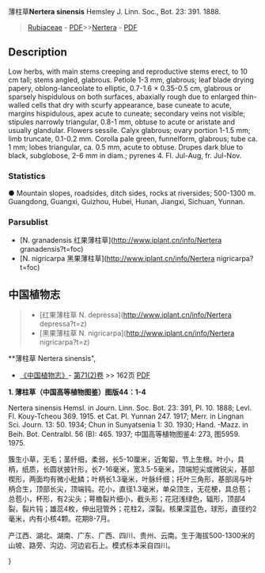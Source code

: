 薄柱草**Nertera sinensis** Hemsley J. Linn. Soc., Bot. 23: 391. 1888.

> [Rubiaceae](http://www.iplant.cn/info/Rubiaceae?t=foc) - [PDF](http://www.iplant.cn/foc/pdf/Rubiaceae.pdf)>>[Nertera](http://www.iplant.cn/info/Nertera?t=foc) - [PDF](http://www.iplant.cn/foc/pdf/Nertera.pdf)

## Description

Low herbs, with main stems creeping and reproductive stems erect, to 10 cm tall; stems angled, glabrous. Petiole 1-3 mm, glabrous; leaf blade drying papery, oblong-lanceolate to elliptic, 0.7-1.6 × 0.35-0.5 cm, glabrous or sparsely hispidulous on both surfaces, abaxially rough due to enlarged thin-walled cells that dry with scurfy appearance, base cuneate to acute, margins hispidulous, apex acute to cuneate; secondary veins not visible; stipules narrowly triangular, 0.8-1 mm, obtuse to acute or aristate and usually glandular. Flowers sessile. Calyx glabrous; ovary portion 1-1.5 mm; limb truncate, 0.1-0.2 mm. Corolla pale green, funnelform, glabrous; tube ca. 1 mm; lobes triangular, ca. 0.5 mm, acute to obtuse. Drupes dark blue to black, subglobose, 2-6 mm in diam.; pyrenes 4. Fl. Jul-Aug, fr. Jul-Nov.

### Statistics
● Mountain slopes, roadsides, ditch sides, rocks at riversides; 500-1300 m. Guangdong, Guangxi, Guizhou, Hubei, Hunan, Jiangxi, Sichuan, Yunnan.



### Parsublist

* [N.  granadensis  红果薄柱草](http://www.iplant.cn/info/Nertera granadensis?t=foc)
* [N.  nigricarpa  黑果薄柱草](http://www.iplant.cn/info/Nertera nigricarpa?t=foc)

## 中国植物志

> * [红果薄柱草  N.  depressa](http://www.iplant.cn/info/Nertera depressa?t=z)
> * [黑果薄柱草  N.  nigricarpa](http://www.iplant.cn/info/Nertera nigricarpa?t=z)


**薄柱草 Nertera sinensis",



* [《中国植物志》](http://www.iplant.cn/frps)- [第71(2)卷](http://www.iplant.cn/frps/vol/71(2)) >> 162页 [PDF](http://www.iplant.cn/frps/pdf/71(2)/162.PDF)


**1. 薄柱草（中国高等植物图鉴）图版44：1-4**

Nertera sinensis Hemsl. in Journ. Linn. Soc. Bot. 23: 391, Pl. 10. 1888; Levl. Fl. Kouy-Tcheou 369. 1915. et Cat. Pl. Yunnan 247. 1917; Merr. in Lingnan Sci. Journ. 13: 50. 1934; Chun in Sunyatsenia 1: 30. 1930; Hand. -Mazz. in Beih. Bot. Centralbl. 56 (B): 465. 1937; 中国高等植物图鉴4: 273, 图5959. 1975.

簇生小草，无毛；茎纤细，柔弱，长5-10厘米，近匍匐，节上生根。叶小，具柄，纸质，长圆状披针形，长7-16毫米，宽3.5-5毫米，顶端短尖或微锐尖，基部楔形，两面均有微小秕鳞；叶柄长1.3毫米，叶脉纤细；托叶三角形，基部阔与叶柄合生，顶部长尖，顶端钝。花小，直径1.3毫米，单朵顶生，无花梗，具总苞；总苞小，杯形，有2尖头；萼檐裂片细小，截头形；花冠浅绿色，辐形，顶部4裂，裂片钝；雄蕊4枚，伸出冠管外；花柱2，深裂。核果深蓝色，球形，直径约2毫米，内有小核4颗。花期8-7月。

产江西、湖北、湖南、广东、广西、四川、贵州、云南。生于海拔500-1300米的山坡、路旁、沟边、河边岩石上。模式标本采自四川。



}